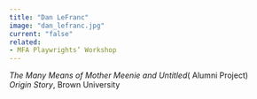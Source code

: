 ```yaml
---
title: "Dan LeFranc"
image: "dan_lefranc.jpg"
current: "false"
related:
- MFA Playwrights’ Workshop
---
```


*The Many Means of Mother Meenie *and* Untitled*( Alumni Project)\
*Origin Story*, Brown University

